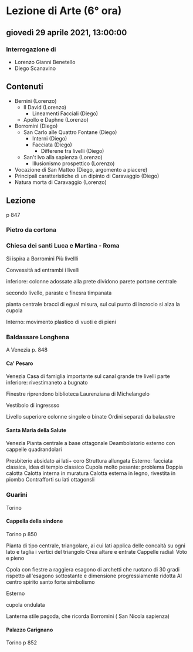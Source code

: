 # Lezione di Arte (6° ora)

## giovedì 29 aprile 2021, 13:00:00
### Interrogazione di 
* Lorenzo Gianni Benetello
* Diego Scanavino
## Contenuti
* Bernini (Lorenzo)
	* Il David (Lorenzo)
		* Lineamenti Facciali (Diego)
	* Apollo e Daphne (Lorenzo)
* Borromini (Diego)
	* San Carlo alle Quattro Fontane (Diego)
		* Interni (Diego)
		* Facciata (Diego)
			* Differene tra livelli (Diego)
	* San't Ivo alla sapienza (Lorenzo)
		* Illusionismo prospettico (Lorenzo)
* Vocazione di San Matteo (Diego, argomento a piacere)
* Principali caratteristiche di un dipinto di Caravaggio (Diego)
* Natura morta di Caravaggio (Lorenzo)
## Lezione
p 847
### Pietro da cortona

### Chiesa dei santi Luca e Martina - Roma
Si ispira a Borromini
Più livellli

Convessità ad entrambi i livelli

inferiore: colonne adossate alla prete dividono parete
portone centrale

secondo livello, paraste e finesra timpanata


pianta centrale bracci di egual misura, sul cui punto di incrocio si alza la cupola

Interno: movimento plastico di vuoti e di pieni

### Baldassare Longhena
A Venezia 
p. 848

#### Ca' Pesaro
Venezia
Casa di famiglia importante sul canal grande
tre livelli
parte inferiore: rivestimaneto a bugnato

Finestre riprendono biblioteca Laurenziana di Michelangelo

Vestibolo di ingressso

Livello superiore colonne singole o binate
Ordini separati da balaustre

#### Santa Maria della Salute
Venezia
Pianta centrale a base ottagonale
Deambolatorio esterno con cappelle quadrandolari 

Presbiterio absidato ai lati+ coro
 Struttura allungata
Esterno: facciata classica, idea di tempio classico
Cupola molto pesante: problema
Doppia calotta
Calotta interna in muratura
Calotta esterna in legno, rivestita in piombo
Contrafforti su lati ottagonsli
### Guarini
Torino
#### Cappella della sindone
Torino
p 850

Pianta di tipo centrale, triangolare, ai cui lati applica delle concaità su ogni lato e taglia i vertici del triangolo
Crea altare e entrate
Cappelle radiali
Voto e pieno

Cpola con fiestre a raggiera
esagono di archetti che ruotano di 30 gradi rispetto all'esagono sottostante e dimensione progressiamente ridotta
Al centro spirito santo 
forte simbolismo

Esterno

cupola ondulata

Lanterna stile pagoda, che ricorda Borromini ( San Nicola sapienza)

#### Palazzo Carignano 
Torino
p 852
<!--stackedit_data:
eyJoaXN0b3J5IjpbMjEzMTI2NjE1MiwxMTExNTMwMjc5XX0=
-->